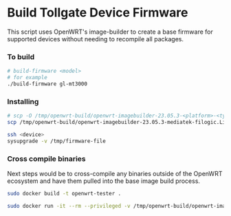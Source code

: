 # Build Tollgate Device Firmware

This script uses OpenWRT's image-builder to create a base firmware for supported devices without needing to recompile all packages. 


### To build

```bash
# build-firmware <model>
# for example
./build-firmware gl-mt3000
```


### Installing
```bash
# scp -O /tmp/openwrt-build/openwrt-imagebuilder-23.05.3-<platform>-<type>.Linux-x86_64/bin/targets/<platform>/<type>/openwrt-23.05.3-<target-device>-<profile>-squashfs-sysupgrade.bin root@<dest>:/tmp
scp /tmp/openwrt-build/openwrt-imagebuilder-23.05.3-mediatek-filogic.Linux-x86_64/bin/targets/mediatek/filogic/openwrt-23.05.3-mediatek-filogic-glinet_gl-mt3000-squashfs-sysupgrade.bin root@192.168.8.1:/tmp/.

ssh <device>
sysupgrade -v /tmp/firmware-file
```

### Cross compile binaries
Next steps would be to cross-compile any binaries outside of the OpenWRT ecosystem and have them pulled into the base image build process.

```bash
sudo docker build -t openwrt-tester .

sudo docker run -it --rm --privileged -v /tmp/openwrt-build/openwrt-imagebuilder-ath79-nand.Linux-x86_64/bin/targets/ath79/nand/openwrt-ath79-nand-glinet_gl-e750-squashfs-sysupgrade.bin:/var/lib/qemu/firmware.bin openwrt-tester gl-e750 /var/lib/qemu/firmware.bin

```